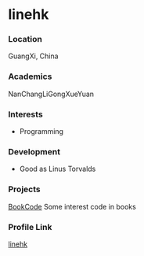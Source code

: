 # linehk
### Location
GuangXi, China
### Academics
NanChangLiGongXueYuan

### Interests

- Programming

### Development

- Good as Linus Torvalds

### Projects

[BookCode](https://github.com/linehk/BookCode) Some interest code in books

### Profile Link

[linehk](https://github.com/linehk)